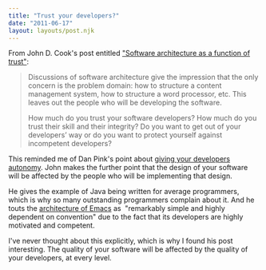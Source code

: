 ```yaml
---
title: "Trust your developers?"
date: "2011-06-17"
layout: layouts/post.njk
---
```


From John D. Cook's post entitled ["Software architecture as a function of trust"](http://www.johndcook.com/blog/2011/05/26/software-architecture-and-trust/):

> Discussions of software architecture give the impression that the only concern is the problem domain: how to structure a content management system, how to structure a word processor, etc. This leaves out the people who will be developing the software.
>
> How much do you trust your software developers? How much do you trust their skill and their integrity? Do you want to get out of your developers’ way or do you want to protect yourself against incompetent developers?

This reminded me of Dan Pink's point about [giving your developers autonomy](http://bentsai.wordpress.com/2011/06/15/the-surprising-science-of-motivation/). John makes the further point that the design of your software will be affected by the people who will be implementing that design.

He gives the example of Java being written for average programmers, which is why so many outstanding programmers complain about it. And he touts the [architecture of Emacs](http://www.johndcook.com/blog/2011/05/16/bumblebee-software/) as  "remarkably simple and highly dependent on convention" due to the fact that its developers are highly motivated and competent.

I've never thought about this explicitly, which is why I found his post interesting. The quality of your software will be affected by the quality of your developers, at every level.
